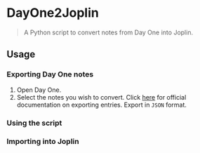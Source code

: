 # DayOne2Joplin

> A Python script to convert notes from Day One into Joplin.

## Usage

### Exporting Day One notes
1. Open Day One.
2. Select the notes you wish to convert. Click [here](https://help.dayoneapp.com/en/articles/440668-exporting-entries) for official documentation on exporting entries. Export in `JSON` format.

### Using the script

### Importing into Joplin
